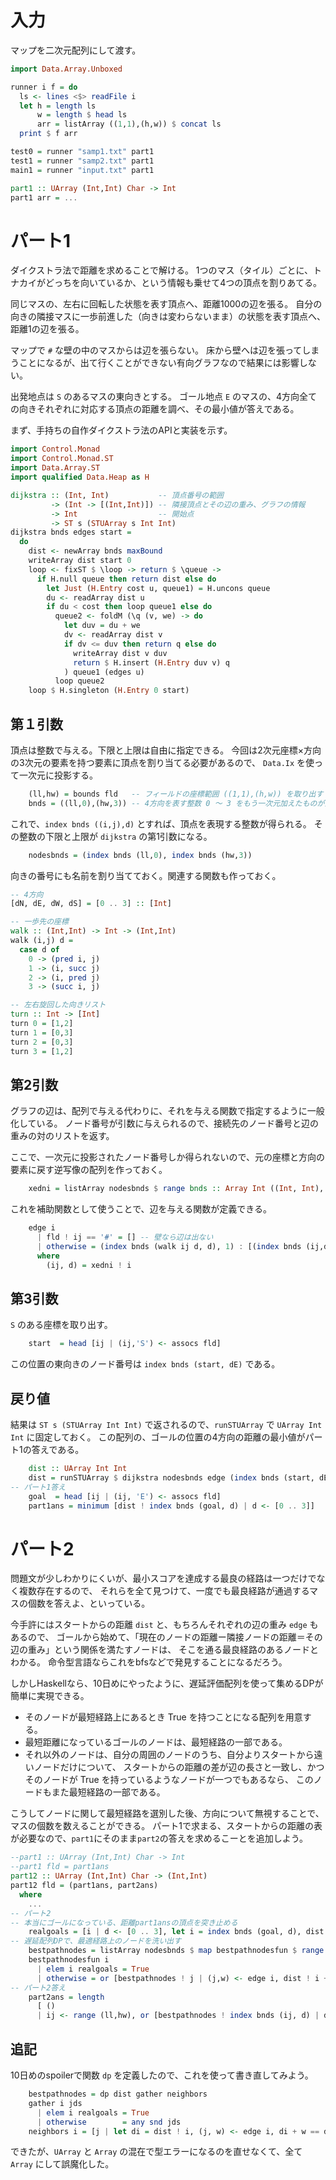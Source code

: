 # 入力

マップを二次元配列にして渡す。

```haskell
import Data.Array.Unboxed

runner i f = do
  ls <- lines <$> readFile i
  let h = length ls
      w = length $ head ls
      arr = listArray ((1,1),(h,w)) $ concat ls
  print $ f arr

test0 = runner "samp1.txt" part1
test1 = runner "samp2.txt" part1
main1 = runner "input.txt" part1

part1 :: UArray (Int,Int) Char -> Int
part1 arr = ...
```

# パート1

ダイクストラ法で距離を求めることで解ける。
1つのマス（タイル）ごとに、トナカイがどっちを向いているか、という情報も乗せて4つの頂点を割りあてる。

同じマスの、左右に回転した状態を表す頂点へ、距離1000の辺を張る。
自分の向きの隣接マスに一歩前進した（向きは変わらないまま）の状態を表す頂点へ、距離1の辺を張る。

マップで `#` な壁の中のマスからは辺を張らない。
床から壁へは辺を張ってしまうことになるが、出て行くことができない有向グラフなので結果には影響しない。

出発地点は `S` のあるマスの東向きとする。
ゴール地点 `E` のマスの、4方向全ての向きそれぞれに対応する頂点の距離を調べ、その最小値が答えである。

まず、手持ちの自作ダイクストラ法のAPIと実装を示す。

```haskell
import Control.Monad
import Control.Monad.ST
import Data.Array.ST
import qualified Data.Heap as H

dijkstra :: (Int, Int)           -- 頂点番号の範囲
         -> (Int -> [(Int,Int)]) -- 隣接頂点とその辺の重み、グラフの情報
         -> Int                  -- 開始点
         -> ST s (STUArray s Int Int)
dijkstra bnds edges start =
  do
    dist <- newArray bnds maxBound
    writeArray dist start 0
    loop <- fixST $ \loop -> return $ \queue ->
      if H.null queue then return dist else do
        let Just (H.Entry cost u, queue1) = H.uncons queue
        du <- readArray dist u
        if du < cost then loop queue1 else do
          queue2 <- foldM (\q (v, we) -> do
            let duv = du + we
            dv <- readArray dist v
            if dv <= duv then return q else do
              writeArray dist v duv
              return $ H.insert (H.Entry duv v) q
            ) queue1 (edges u)
          loop queue2
    loop $ H.singleton (H.Entry 0 start)
```

## 第１引数

頂点は整数で与える。下限と上限は自由に指定できる。
今回は2次元座標×方向の3次元の要素を持つ要素に頂点を割り当てる必要があるので、
`Data.Ix` を使って一次元に投影する。

```haskell
    (ll,hw) = bounds fld   -- フィールドの座標範囲 ((1,1),(h,w)) を取り出す
    bnds = ((ll,0),(hw,3)) -- 4方向を表す整数 0 ～ 3 をもう一次元加えたものが頂点の要素
```

これで、`index bnds ((i,j),d)` とすれば、頂点を表現する整数が得られる。
その整数の下限と上限が `dijkstra` の第1引数になる。

```haskell
    nodesbnds = (index bnds (ll,0), index bnds (hw,3))
```

向きの番号にも名前を割り当てておく。関連する関数も作っておく。

```haskell
-- 4方向
[dN, dE, dW, dS] = [0 .. 3] :: [Int]

-- 一歩先の座標
walk :: (Int,Int) -> Int -> (Int,Int)
walk (i,j) d =
  case d of
    0 -> (pred i, j)
    1 -> (i, succ j)
    2 -> (i, pred j)
    3 -> (succ i, j)

-- 左右旋回した向きリスト
turn :: Int -> [Int]
turn 0 = [1,2]
turn 1 = [0,3]
turn 2 = [0,3]
turn 3 = [1,2]
```

## 第2引数

グラフの辺は、配列で与える代わりに、それを与える関数で指定するように一般化している。
ノード番号が引数に与えられるので、接続先のノード番号と辺の重みの対のリストを返す。

ここで、一次元に投影されたノード番号しか得られないので、元の座標と方向の要素に戻す逆写像の配列を作っておく。

```haskell
    xedni = listArray nodesbnds $ range bnds :: Array Int ((Int, Int), Int) -- 番号からノードを復元する
```

これを補助関数として使うことで、辺を与える関数が定義できる。

```haskell
    edge i
      | fld ! ij == '#' = [] -- 壁なら辺は出ない
      | otherwise = (index bnds (walk ij d, d), 1) : [(index bnds (ij,d1), 1000) | d1 <- turn d] -- 前進と旋回
      where
        (ij, d) = xedni ! i
```

## 第3引数

`S` のある座標を取り出す。

```haskell
    start  = head [ij | (ij,'S') <- assocs fld]
```

この位置の東向きのノード番号は `index bnds (start, dE)` である。

## 戻り値

結果は `ST s (STUArray Int Int)` で返されるので、`runSTUArray` で `UArray Int Int` に固定しておく。
この配列の、ゴールの位置の4方向の距離の最小値がパート1の答えである。

```haskell
    dist :: UArray Int Int
    dist = runSTUArray $ dijkstra nodesbnds edge (index bnds (start, dE))
-- パート1答え
    goal  = head [ij | (ij, 'E') <- assocs fld]
    part1ans = minimum [dist ! index bnds (goal, d) | d <- [0 .. 3]]
```

# パート2

問題文が少しわかりにくいが、最小スコアを達成する最良の経路は一つだけでなく複数存在するので、
それらを全て見つけて、一度でも最良経路が通過するマスの個数を答えよ、といっている。

今手許にはスタートからの距離 `dist` と、もちろんそれぞれの辺の重み `edge` もあるので、
ゴールから始めて、「現在のノードの距離ー隣接ノードの距離＝その辺の重み」という関係を満たすノードは、
そこを通る最良経路のあるノードとわかる。
命令型言語ならこれをbfsなどで発見することになるだろう。

しかしHaskellなら、10日めにやったように、遅延評価配列を使って集めるDPが簡単に実現できる。

- そのノードが最短経路上にあるとき True を持つことになる配列を用意する。
- 最短距離になっているゴールのノードは、最短経路の一部である。
- それ以外のノードは、自分の周囲のノードのうち、自分よりスタートから遠いノードだけについて、
スタートからの距離の差が辺の長さと一致し、かつそのノードが True を持っているようなノードが一つでもあるなら、
このノードもまた最短経路の一部である。

こうしてノードに関して最短経路を選別した後、方向について無視することで、マスの個数を数えることができる。
パート1で求まる、スタートからの距離の表が必要なので、`part1`にそのまま`part2`の答えを求めるこーとを追加しよう。

```haskell
--part1 :: UArray (Int,Int) Char -> Int
--part1 fld = part1ans
part12 :: UArray (Int,Int) Char -> (Int,Int)
part12 fld = (part1ans, part2ans)
  where
    ...
-- パート2
-- 本当にゴールになっている、距離part1ansの頂点を突き止める
    realgoals = [i | d <- [0 .. 3], let i = index bnds (goal, d), dist ! i == part1ans]
-- 遅延配列DPで、最適経路上のノードを洗い出す
    bestpathnodes = listArray nodesbnds $ map bestpathnodesfun $ range nodesbnds :: Array Int Bool
    bestpathnodesfun i
      | elem i realgoals = True
      | otherwise = or [bestpathnodes ! j | (j,w) <- edge i, dist ! i + w == dist ! j]
-- パート2答え
    part2ans = length
      [ ()
      | ij <- range (ll,hw), or [bestpathnodes ! index bnds (ij, d) | d <- [0 .. 3]]]
```

## 追記

10日めのspoilerで関数 `dp` を定義したので、これを使って書き直してみよう。

```haskell
    bestpathnodes = dp dist gather neighbors
    gather i jds
      | elem i realgoals = True
      | otherwise        = any snd jds
    neighbors i = [j | let di = dist ! i, (j, w) <- edge i, di + w == dist ! j]
```

できたが、`UArray` と `Array` の混在で型エラーになるのを直せなくて、全て `Array` にして誤魔化した。
